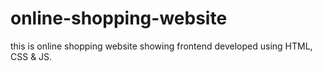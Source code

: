 # online-shopping-website

this is online shopping website showing frontend developed using HTML, CSS &amp; JS.
